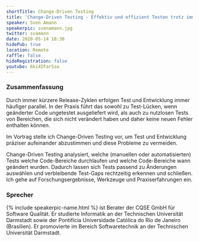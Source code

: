 ```yaml
---
shortTitle: Change-Driven Testing
title: 'Change-Driven Testing - Effektiv und effizient Testen trotz immer kürzerer Release-Zyklen'
speaker: Sven Amann
speakerpic: svenamann.jpg
twitter: svamann
date: 2020-05-14 18:30
hidePub: true
location: Remote
raffle: false
hideRegistration: false
youtube: 6ki4IFarSso
---
```


### Zusammenfassung

Durch immer kürzere Release-Zyklen erfolgen Test und Entwicklung immer häufiger parallel. In der Praxis führt das sowohl zu Test-Lücken, wenn geänderter Code ungetestet ausgeliefert wird, als auch zu nutzlosen Tests von Bereichen, die sich nicht verändert haben und daher keine neuen Fehler enthalten können.

Im Vortrag stelle ich Change-Driven Testing vor, um Test und Entwicklung präziser aufeinander abzustimmen und diese Probleme zu vermeiden.

Change-Driven Testing analysiert, welche (manuellen oder automatisierten) Tests welche Code-Bereiche durchlaufen und welche Code-Bereiche wann geändert wurden. Dadurch lassen sich Tests passend zu Änderungen auswählen und verbleibende Test-Gaps rechtzeitig erkennen und schließen. Ich gehe auf Forschungsergebnisse, Werkzeuge und Praxiserfahrungen ein.

### Sprecher

{% include speakerpic-name.html %} ist Berater der CQSE GmbH für Software Qualität. Er studierte Informatik an der Technischen Universität Darmstadt sowie der Pontifícia Universidade Católica do Rio de Janeiro (Brasilien). Er promovierte im Bereich Softwaretechnik an der Technischen Universität Darmstadt.
